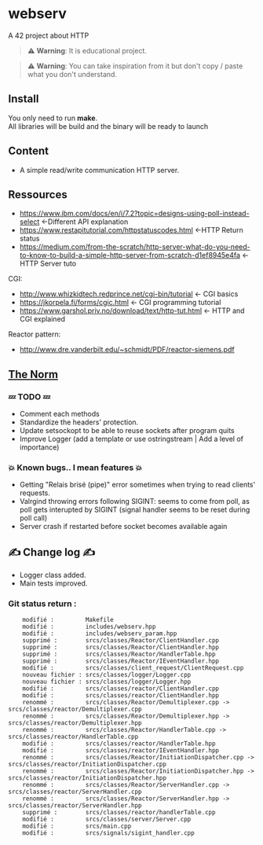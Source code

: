 # webserv
A 42 project about HTTP  

> :warning: **Warning**: It is educational project.  

> :warning: **Warning**: You can take inspiration from it but don't copy / paste what you don't understand.  

## Install  
You only need to run **make**.  
All libraries will be build and the binary will be ready to launch  

## Content
* A simple read/write communication HTTP server.  
 
## Ressources  
* https://www.ibm.com/docs/en/i/7.2?topic=designs-using-poll-instead-select     <-Different API explanation  
* https://www.restapitutorial.com/httpstatuscodes.html  <-HTTP Return status  
* https://medium.com/from-the-scratch/http-server-what-do-you-need-to-know-to-build-a-simple-http-server-from-scratch-d1ef8945e4fa      <-HTTP Server tuto  
 
 CGI:
* http://www.whizkidtech.redprince.net/cgi-bin/tutorial  <- CGI basics
* https://jkorpela.fi/forms/cgic.html  <- CGI programming tutorial
* https://www.garshol.priv.no/download/text/http-tut.html <- HTTP and CGI explained
 
 Reactor pattern:
* http://www.dre.vanderbilt.edu/~schmidt/PDF/reactor-siemens.pdf  
 
## [The Norm](.readme/norm.md)  

### :zzz: TODO :zzz:  
*  Comment each methods  
*  Standardize the headers' protection.  
*  Update setsockopt to be able to reuse sockets after program quits  
*  Improve Logger (add a template or use ostringstream | Add a level of importance)
### :boom: Known bugs.. I mean features :boom:  
* Getting "Relais brisé (pipe)" error sometimes when trying to read clients' requests.
* Valrgind throwing errors following SIGINT: seems to come from poll, as poll gets interupted by SIGINT (signal handler seems to be reset during poll call)
* Server crash if restarted before socket becomes available again

## :writing_hand: Change log :writing_hand:  
* Logger class added.  
* Main tests improved.    

### Git status return :

        modifié :         Makefile
        modifié :         includes/webserv.hpp
        modifié :         includes/webserv_param.hpp
        supprimé :        srcs/classes/Reactor/ClientHandler.cpp
        supprimé :        srcs/classes/Reactor/ClientHandler.hpp
        supprimé :        srcs/classes/Reactor/HandlerTable.hpp
        supprimé :        srcs/classes/Reactor/IEventHandler.hpp
        modifié :         srcs/classes/client_request/ClientRequest.cpp
        nouveau fichier : srcs/classes/logger/Logger.cpp
        nouveau fichier : srcs/classes/logger/Logger.hpp
        modifié :         srcs/classes/reactor/ClientHandler.cpp
        modifié :         srcs/classes/reactor/ClientHandler.hpp
        renommé :         srcs/classes/Reactor/Demultiplexer.cpp -> srcs/classes/reactor/Demultiplexer.cpp
        renommé :         srcs/classes/Reactor/Demultiplexer.hpp -> srcs/classes/reactor/Demultiplexer.hpp
        renommé :         srcs/classes/Reactor/HandlerTable.cpp -> srcs/classes/reactor/HandlerTable.cpp
        modifié :         srcs/classes/reactor/HandlerTable.hpp
        modifié :         srcs/classes/reactor/IEventHandler.hpp
        renommé :         srcs/classes/Reactor/InitiationDispatcher.cpp -> srcs/classes/reactor/InitiationDispatcher.cpp
        renommé :         srcs/classes/Reactor/InitiationDispatcher.hpp -> srcs/classes/reactor/InitiationDispatcher.hpp
        renommé :         srcs/classes/Reactor/ServerHandler.cpp -> srcs/classes/reactor/ServerHandler.cpp
        renommé :         srcs/classes/Reactor/ServerHandler.hpp -> srcs/classes/reactor/ServerHandler.hpp
        supprimé :        srcs/classes/reactor/handlerTable.cpp
        modifié :         srcs/classes/server/Server.cpp
        modifié :         srcs/main.cpp
        modifié :         srcs/signals/sigint_handler.cpp
